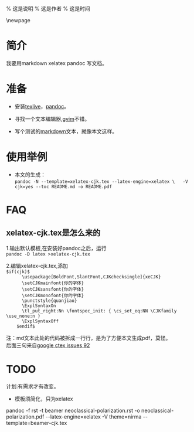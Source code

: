 % 这是说明
% 这是作者
% 这是时间

\newpage

简介
====

我要用markdown xelatex pandoc 写文档。  

准备
====

* 安装[texlive](http://www.latex-project.org/)，[pandoc](http://johnmacfarlane.net/pandoc/)。  

* 寻找一个文本编辑器,[gvim](http://www.vim.org)不错。  

* 写个测试的[markdown](http://daringfireball.net/projects/markdown/)文本，就像本文这样。  

使用举例
========

* 本文的生成：  
        `pandoc -N --template=xelatex-cjk.tex --latex-engine=xelatex \  
            -V cjk=yes --toc README.md -o README.pdf`

FAQ
===

xelatex-cjk.tex是怎么来的
-------------------------

1.输出默认模板,在安装好pandoc之后，运行  
        `pandoc -D latex >xelatex-cjk.tex`

2.编辑xelatex-cjk.tex,添加  
`$if(cjk)$`  
`      \usepackage[BoldFont,SlantFont,CJKchecksingle]{xeCJK}`  
`      \setCJKmainfont{你的字体}`  
`      \setCJKsansfont{你的字体}`  
`      \setCJKmonofont{你的字体}`  
`      \punctstyle{quanjiao}`  
`      \ExplSyntaxOn`  
`      \tl_put_right:Nn \fontspec_init: { \cs_set_eq:NN \CJKfamily \use_none:n }`  
`      \ExplSyntaxOff`  
`    $endif$`

注：md文本此处的代码被拆成一行行，是为了方便本文生成pdf，莫怪。  
后面三句来自[google ctex issues 92](https://code.google.com/p/ctex-kit/issues/detail?id=92)

TODO
====

计划:有需求才有改变。

* 模板须简化，只为xelatex

pandoc -f rst -t beamer neoclassical-polarization.rst -o neoclassical-polarization.pdf --latex-engine=xelatex -V theme=nirma --template=beamer-cjk.tex
